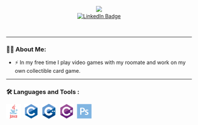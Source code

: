 <div id="header" align="center">
  <img src="https://media.giphy.com/media/M9gbBd9nbDrOTu1Mqx/giphy.gif" width="100"/>
</div>
<div id="badges" align="center">
    <a href="https://www.linkedin.com/in/asa-adomatis-307074221/">
          <img src="https://img.shields.io/badge/LinkedIn-blue?style=for-the-badge&logo=linkedin&logoColor=green" alt="LinkedIn Badge"/>
    </a>
</div>
<div id="views" align="center">
    <img src="https://komarev.com/ghpvc/?username=AsaAdomatis&style=flat-square&color=green" alt=""/>
</div>

<div id="coding gif" align="center">
    <img src="https://media.giphy.com/media/i1JHRZSXO9LZZDHqii/giphy.gif" alt=""/>
</div>

---

### :man_technologist: About Me:
 - :zap: In my free time I play video games with my roomate and work on my own collectible card game.

---

### :hammer_and_wrench: Languages and Tools :
<div>
    <img src="https://github.com/devicons/devicon/blob/master/icons/java/java-original-wordmark.svg" title="Java" alt="Java" width="40" height="40"/>&nbsp;
    <img src="https://github.com/devicons/devicon/blob/master/icons/c/c-original.svg" title="C" alt="C" width="40" height="40"/>&nbsp;
    <img src="https://github.com/devicons/devicon/blob/master/icons/cplusplus/cplusplus-original.svg" title="C++" alt="C++" width="40" height="40"/>&nbsp;
    <img src="https://github.com/devicons/devicon/blob/master/icons/csharp/csharp-original.svg" title="C#" alt="C#" width="40" height="40"/>&nbsp;
    <img src="https://github.com/devicons/devicon/blob/master/icons/photoshop/photoshop-plain.svg" title="PS" alt="PS" width="40" height="40"/>&nbsp;
</div> 
